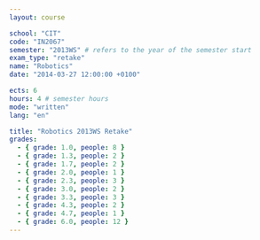 ```yaml
---
layout: course

school: "CIT"
code: "IN2067"
semester: "2013WS" # refers to the year of the semester start
exam_type: "retake"
name: "Robotics"
date: "2014-03-27 12:00:00 +0100"

ects: 6
hours: 4 # semester hours
mode: "written"
lang: "en"

title: "Robotics 2013WS Retake"
grades:
  - { grade: 1.0, people: 8 }
  - { grade: 1.3, people: 2 }
  - { grade: 1.7, people: 2 }
  - { grade: 2.0, people: 1 }
  - { grade: 2.3, people: 3 }
  - { grade: 3.0, people: 2 }
  - { grade: 3.3, people: 3 }
  - { grade: 4.3, people: 2 }
  - { grade: 4.7, people: 1 }
  - { grade: 6.0, people: 12 }
---
```

